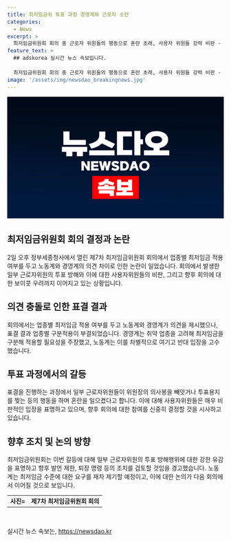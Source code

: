```yaml
---
title: 최저임금위 투표 과정 경영계와 근로자 소란
categories:
  - News
excerpt: >
  최저임금위원회 회의 중 근로자 위원들의 행동으로 혼란 초래, 사용자 위원들 강력 비판 - 최저임금위원회 회의에서 근로자 위원들의 투표 방해로 인해 혼란이 발생하자 사용자 위원들이 강력히 비판하며 불신을 표시했다. 이로 인해 노사 간 갈등이 심화되고 향후 회의 참여에 대한 논의가 필요해 보인다. 최저임금에 대한 노사의 상이한 입장이 충돌하면서 노동계는 대폭 인상을 요구하고, 경영계는 동결을 주장하고 있다.
feature_text: >
  ## adskorea 실시간 뉴스 속보입니다.

  최저임금위원회 회의 중 근로자 위원들의 행동으로 혼란 초래, 사용자 위원들 강력 비판 - 최저임금위원회 회의에서 근로자 위원들의 투표 방해로 인해 혼란이 발생하자 사용자 위원들이 강력히 비판하며 불신을 표시했다. 이로 인해 노사 간 갈등이 심화되고 향후 회의 참여에 대한 논의가 필요해 보인다. 최저임금에 대한 노사의 상이한 입장이 충돌하면서 노동계는 대폭 인상을 요구하고, 경영계는 동결을 주장하고 있다.
image: '/assets/img/newsdao_breakingnews.jpg'
---
```


<p><img src="/assets/img/newsdao_breakingnews.jpg" alt="adskorea 속보" /></p>

<h2 data-ke-size="size26">최저임금위원회 회의 결정과 논란</h2>

<p data-ke-size="size16">2일 오후 정부세종청사에서 열린 제7차 최저임금위원회 회의에서 업종별 최저임금 적용 여부를 두고 노동계와 경영계의 의견 차이로 인한 논란이 일었습니다. 회의에서 발생한 일부 근로자위원의 투표 방해와 이에 대한 사용자위원들의 비판, 그리고 향후 회의에 대한 보이콧 우려까지 이어지고 있는 상황입니다.</p>

<h2 data-ke-size="size26">의견 충돌로 인한 표결 결과</h2>

<p data-ke-size="size16">회의에서는 업종별 최저임금 적용 여부를 두고 노동계와 경영계가 의견을 제시했으나, 표결 결과 업종별 구분적용이 부결되었습니다. 경영계는 취약 업종을 고려해 최저임금을 구분해 적용할 필요성을 주장했고, 노동계는 이를 차별적으로 여기고 반대 입장을 고수했습니다.</p>

<h2 data-ke-size="size26">투표 과정에서의 갈등</h2>

<p data-ke-size="size16">표결을 진행하는 과정에서 일부 근로자위원들이 위원장의 의사봉을 빼앗거나 투표용지를 찢는 등의 행동을 하며 혼란을 일으켰다고 합니다. 이에 대해 사용자위원들은 매우 비판적인 입장을 표명하고 있으며, 향후 회의에 대한 참여를 신중히 결정할 것을 시사하고 있습니다.</p>

<h2 data-ke-size="size26">향후 조치 및 논의 방향</h2>

<p data-ke-size="size16">최저임금위원회는 이번 갈등에 대해 일부 근로자위원의 투표 방해행위에 대한 강한 유감을 표명하고 향후 발언 제한, 퇴장 명령 등의 조치를 검토할 것임을 경고했습니다. 노동계는 최저임금 수준에 대한 요구를 재차 제기할 예정이고, 이에 대한 논의가 다음 회의에서 이어질 것으로 보입니다.</p>

<table>
    <tr>
        <td style="text-align: center; height: 17px;"><b>사진=</b></td>
        <td style="text-align: center; height: 17px;"><b>제7차 최저임금위원회 회의</b></td>
    </tr>
</table>

<p data-ke-size="size16">&nbsp;</p>
실시간 뉴스 속보는, <a href="https://newsdao.kr" rel="dofollow">https://newsdao.kr</a>


